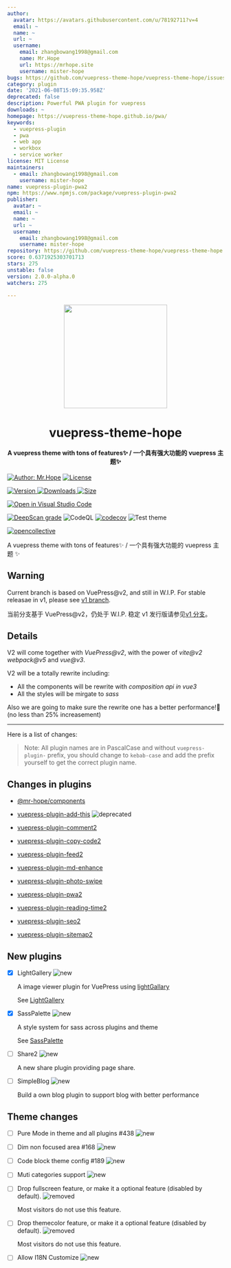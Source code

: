 ```yaml
---
author:
  avatar: https://avatars.githubusercontent.com/u/78192711?v=4
  email: ~
  name: ~
  url: ~
  username:
    email: zhangbowang1998@gmail.com
    name: Mr.Hope
    url: https://mrhope.site
    username: mister-hope
bugs: https://github.com/vuepress-theme-hope/vuepress-theme-hope/issues
category: plugin
date: '2021-06-08T15:09:35.958Z'
deprecated: false
description: Powerful PWA plugin for vuepress
downloads: ~
homepage: https://vuepress-theme-hope.github.io/pwa/
keywords:
  - vuepress-plugin
  - pwa
  - web app
  - workbox
  - service worker
license: MIT License
maintainers:
  - email: zhangbowang1998@gmail.com
    username: mister-hope
name: vuepress-plugin-pwa2
npm: https://www.npmjs.com/package/vuepress-plugin-pwa2
publisher:
  avatar: ~
  email: ~
  name: ~
  url: ~
  username:
    email: zhangbowang1998@gmail.com
    username: mister-hope
repository: https://github.com/vuepress-theme-hope/vuepress-theme-hope
score: 0.6371925303701713
stars: 275
unstable: false
version: 2.0.0-alpha.0
watchers: 275

---
```


<!-- markdownlint-disable -->
<p align="center">
  <img width="240" src="https://vuepress-theme-hope.github.io/logo.svg" style="text-align: center;"/>
</p>
<h1 align="center">vuepress-theme-hope</h1>
<h4 align="center">A vuepress theme with tons of features✨ / 一个具有强大功能的 vuepress 主题✨</h4>

[![Author: Mr.Hope](https://img.shields.io/badge/作者-Mr.Hope-blue.svg?style=for-the-badge)](https://mrhope.site) [![License](https://img.shields.io/npm/l/vuepress-theme-hope.svg?style=for-the-badge)](https://github.com/vuepress-theme-hope/vuepress-theme-hope/blob/main/LICENSE)

<!-- markdownlint-restore -->

[![Version](https://img.shields.io/npm/v/vuepress-theme-hope.svg?style=flat-square&logo=npm) ![Downloads](https://img.shields.io/npm/dm/vuepress-theme-hope.svg?style=flat-square&logo=npm) ![Size](https://img.shields.io/bundlephobia/min/vuepress-theme-hope?style=flat-square&logo=npm)](https://www.npmjs.com/package/vuepress-theme-hope)

[![Open in Visual Studio Code](https://open.vscode.dev/badges/open-in-vscode.svg)](https://open.vscode.dev/vuepress-theme-hope/vuepress-theme-hope)

[![DeepScan grade](https://deepscan.io/api/teams/9792/projects/17544/branches/405512/badge/grade.svg)](https://deepscan.io/dashboard#view=project&tid=9792&pid=17544&bid=405512)
![CodeQL](https://github.com/vuepress-theme-hope/vuepress-theme-hope/actions/workflows/codeql-analysis.yml/badge.svg)
[![codecov](https://codecov.io/gh/vuepress-theme-hope/vuepress-theme-hope/branch/main/graph/badge.svg?token=TNYMbGlxQ9)](https://codecov.io/gh/vuepress-theme-hope/vuepress-theme-hope)
![Test theme](https://github.com/vuepress-theme-hope/vuepress-theme-hope/actions/workflows/test-v2.yml/badge.svg)

[![opencollective](https://opencollective.com/vuepress-theme-hope/tiers/badge.svg)](https://opencollective.com/vuepress-theme-hope)

A vuepress theme with tons of features✨ / 一个具有强大功能的 vuepress 主题 ✨

## Warning

Current branch is based on VuePress@v2, and still in W.I.P. For stable releasae in v1, please see [v1 branch](https://github.com/vuepress-theme-hope/vuepress-theme-hope/tree/v1/).

当前分支基于 VuePress@v2，仍处于 W.I.P. 稳定 v1 发行版请参见[v1 分支](https://github.com/vuepress-theme-hope/vuepress-theme-hope/tree/v1/)。

## Details

V2 will come together with _VuePress@v2_, with the power of _vite@v2_ _webpack@v5_ and _vue@v3_.

V2 will be a totally rewrite including:

- All the components will be rewrite with _composition api in vue3_
- All the styles will be mirgate to _sass_

Also we are going to make sure the rewrite one has a better performance!🚀 (no less than 25% increasement)

---

Here is a list of changes:

> Note: All plugin names are in PascalCase and without `vuepress-plugin-` prefix, you should change to `kebab-case` and add the prefix yourself to get the correct plugin name.

## Changes in plugins

- [@mr-hope/components](https://github.com/vuepress-theme-hope/vuepress-theme-hope/blob/main/packages/components/README.md)

- [vuepress-plugin-add-this](https://github.com/vuepress-theme-hope/vuepress-theme-hope/blob/main/packages/add-this/README.md) ![deprecated](https://img.shields.io/badge/-deprecated-yellow)

- [vuepress-plugin-comment2](https://github.com/vuepress-theme-hope/vuepress-theme-hope/blob/main/packages/comment2/README.md)

- [vuepress-plugin-copy-code2](https://github.com/vuepress-theme-hope/vuepress-theme-hope/blob/main/packages/copy-code2/README.md)

- [vuepress-plugin-feed2](https://github.com/vuepress-theme-hope/vuepress-theme-hope/blob/main/packages/feed2/README.md)

- [vuepress-plugin-md-enhance](https://github.com/vuepress-theme-hope/vuepress-theme-hope/blob/main/packages/md-enhance/README.md)

- [vuepress-plugin-photo-swipe](https://github.com/vuepress-theme-hope/vuepress-theme-hope/blob/main/packages/photo-swipe/README.md)

- [vuepress-plugin-pwa2](https://github.com/vuepress-theme-hope/vuepress-theme-hope/blob/main/packages/pwa2/README.md)

- [vuepress-plugin-reading-time2](https://github.com/vuepress-theme-hope/vuepress-theme-hope/blob/main/packages/reading-time2/README.md)

- [vuepress-plugin-seo2](https://github.com/vuepress-theme-hope/vuepress-theme-hope/blob/main/packages/seo2/README.md)

- [vuepress-plugin-sitemap2](https://github.com/vuepress-theme-hope/vuepress-theme-hope/blob/main/packages/sitemap2/README.md)

## New plugins

- [x] LightGallery ![new](https://img.shields.io/badge/-new-brightgreen)

  A image viewer plugin for VuePress using [lightGallary](https://www.lightgalleryjs.com/)

  See [LightGallery](https://github.com/vuepress-theme-hope/vuepress-theme-hope/blob/main/packages/lightgallery/README.md)

- [x] SassPalette ![new](https://img.shields.io/badge/-new-brightgreen)

  A style system for sass across plugins and theme

  See [SassPalette](https://github.com/vuepress-theme-hope/vuepress-theme-hope/blob/main/packages/sass-palette/README.md)

- [ ] Share2 ![new](https://img.shields.io/badge/-new-brightgreen)

  A new share plugin providing page share.

- [ ] SimpleBlog ![new](https://img.shields.io/badge/-new-brightgreen)

  Build a own blog plugin to support blog with better performance

## Theme changes

- [ ] Pure Mode in theme and all plugins #438 ![new](https://img.shields.io/badge/-new-brightgreen)

- [ ] Dim non focused area #168 ![new](https://img.shields.io/badge/-new-brightgreen)

- [ ] Code block theme config #189 ![new](https://img.shields.io/badge/-new-brightgreen)

- [ ] Muti categories support ![new](https://img.shields.io/badge/-new-brightgreen)

- [ ] Drop fullscreen feature, or make it a optional feature (disabled by default). ![removed](https://img.shields.io/badge/-removed-red)

  Most visitors do not use this feature.

- [ ] Drop themecolor feature, or make it a optional feature (disabled by default). ![removed](https://img.shields.io/badge/-removed-red)

  Most visitors do not use this feature.

- [ ] Allow I18N Customize ![new](https://img.shields.io/badge/-new-brightgreen)
